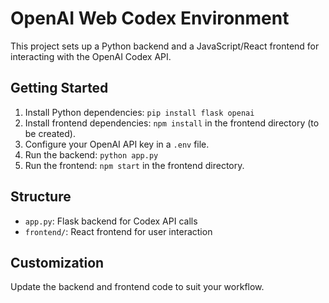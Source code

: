 # OpenAI Web Codex Environment

This project sets up a Python backend and a JavaScript/React frontend for interacting with the OpenAI Codex API.

## Getting Started

1. Install Python dependencies: `pip install flask openai`
2. Install frontend dependencies: `npm install` in the frontend directory (to be created).
3. Configure your OpenAI API key in a `.env` file.
4. Run the backend: `python app.py`
5. Run the frontend: `npm start` in the frontend directory.

## Structure
- `app.py`: Flask backend for Codex API calls
- `frontend/`: React frontend for user interaction

## Customization
Update the backend and frontend code to suit your workflow.
